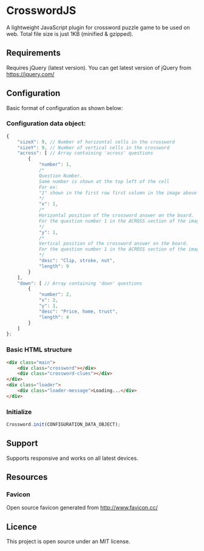 # CrosswordJS
A lightweight JavaScript plugin for crossword puzzle game to be used on web. Total file size is just 1KB (minified & gzipped).

## Requirements
Requires jQuery (latest version). You can get latest version of jQuery from https://jquery.com/

## Configuration
Basic format of configuration as shown below:

### Configuration data object:
```javascript
{
    "sizeX": 9, // Number of horizontal cells in the crossword
    "sizeY": 9, // Number of vertical cells in the crossword
    "across": [ // Array containing 'across' questions
        {
            "number": 1,
            /*
            Question Number.
            Same number is shown at the top left of the cell
            For ex:
            "1" shown in the first row first column in the image above
            */
            "x": 1,
            /*
            Horizontal position of the crossword answer on the board.
            For the question number 1 in the ACROSS section of the image above, x value will be "1"
            */
            "y": 1,
            /*
            Vertical position of the crossword answer on the board.
            For the question number 1 in the ACROSS section of the image above, x value will be "1"
            */
            "desc": "Clip, stroke, nut",
            "length": 9
        }
    ],
    "down": [ // Array containing 'down' questions
        {
            "number": 2,
            "x": 2,
            "y": 1,
            "desc": "Price, home, trust",
            "length": 4
        }
    ]
};
```

### Basic HTML structure
```HTML
<div class="main">
    <div class="crossword"></div>
    <div class="crossword-clues"></div>
</div>
<div class="loader">
    <div class="loader-message">Loading...</div>
</div>
```

### Initialize
```javascript
Crossword.init(CONFIGURATION_DATA_OBJECT);
```

## Support
Supports responsive and works on all latest devices.

## Resources
### Favicon
Open source favicon generated from http://www.favicon.cc/

## Licence
This project is open source under an MIT license.
